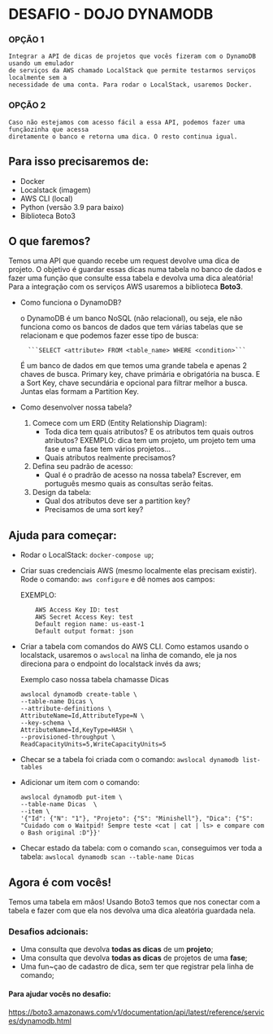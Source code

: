 # DESAFIO - DOJO DYNAMODB

### OPÇÃO 1
	Integrar a API de dicas de projetos que vocês fizeram com o DynamoDB usando um emulador
	de serviços da AWS chamado LocalStack que permite testarmos serviços localmente sem a 
	necessidade de uma conta. Para rodar o LocalStack, usaremos Docker.

### OPÇÃO 2
	Caso não estejamos com acesso fácil a essa API, podemos fazer uma funçãozinha que acessa
	diretamente o banco e retorna uma dica. O resto continua igual.

## Para isso precisaremos de:
- Docker
- Localstack (imagem)
- AWS CLI (local)
- Python (versão 3.9 para baixo)
- Biblioteca Boto3

## O que faremos?

Temos uma API que quando recebe um request devolve uma dica de projeto. O objetivo é guardar essas
dicas numa tabela no banco de dados e fazer uma função que consulte essa tabela e devolva uma dica
aleatória! Para a integração com os serviços AWS usaremos a biblioteca __Boto3__.

- Como funciona o DynamoDB?

	o DynamoDB é um banco NoSQL (não relacional), ou seja, ele não funciona como os bancos de dados
	que tem várias tabelas que se relacionam e que podemos fazer esse tipo de busca:

		```SELECT <attribute> FROM <table_name> WHERE <condition>```

	É um banco de dados em que temos uma grande tabela e apenas 2 chaves de busca. Primary key, chave
	primária e obrigatória na busca. E a Sort Key, chave secundária e opcional para filtrar melhor a busca.
	Juntas elas formam a Partition Key.

- Como desenvolver nossa tabela?
	1. Comece com um ERD (Entity Relationship Diagram):
		- Toda dica tem quais atributos? E os atributos tem quais outros atributos?
			EXEMPLO: dica tem um projeto, um projeto tem uma fase e uma fase tem vários projetos...
		- Quais atributos realmente precisamos?
	2. Defina seu padrão de acesso:
		- Qual é o pradrão de acesso na nossa tabela?
			Escrever, em português mesmo quais as consultas serão feitas.
	3. Design da tabela:
		- Qual dos atributos deve ser a partition key?
		- Precisamos de uma sort key?


## Ajuda para começar:

- Rodar o LocalStack: `docker-compose up`;

- Criar suas credenciais AWS (mesmo localmente elas precisam existir).
	Rode o comando: `aws configure` e dê nomes aos campos:

	EXEMPLO:
	```
		AWS Access Key ID: test 
		AWS Secret Access Key: test
		Default region name: us-east-1
		Default output format: json
	```

- Criar a tabela com comandos do AWS CLI. Como estamos usando o localstack, usaremos o `awslocal` na linha de comando, ele ja nos direciona para o endpoint do localstack invés da aws;

	Exemplo caso nossa tabela chamasse Dicas
	```
	awslocal dynamodb create-table \
	--table-name Dicas \
	--attribute-definitions \
	AttributeName=Id,AttributeType=N \
	--key-schema \
	AttributeName=Id,KeyType=HASH \
	--provisioned-throughput \
	ReadCapacityUnits=5,WriteCapacityUnits=5
	```

- Checar se a tabela foi criada com o comando: `awslocal dynamodb list-tables`

- Adicionar um item com o comando:

	```
	awslocal dynamodb put-item \
	--table-name Dicas  \
	--item \
	'{"Id": {"N": "1"}, "Projeto": {"S": "Minishell"}, "Dica": {"S": "Cuidado com o Waitpid! Sempre teste <cat | cat | ls> e compare com o Bash original :D"}}'
	```

- Checar estado da tabela: com o comando `scan`, conseguimos ver toda a tabela: `awslocal dynamodb scan --table-name Dicas`

## Agora é com vocês!

Temos uma tabela em mãos! Usando Boto3 temos que nos conectar com a tabela e fazer com que ela nos
devolva uma dica aleatória guardada nela.

### Desafios adcionais:
- Uma consulta que devolva __todas as dicas__ de um __projeto__;
- Uma consulta que devolva __todas as dicas__ de projetos de uma __fase__;
- Uma fun~çao de cadastro de dica, sem ter que registrar pela linha de comando;

#### Para ajudar vocês no desafio: 
<https://boto3.amazonaws.com/v1/documentation/api/latest/reference/services/dynamodb.html>